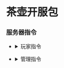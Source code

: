 # 茶壶开服包

### 服务器指令
* <details><summary>玩家指令</summary>

    * 通用
    ```php
        !vt / !vote       基础投票指令
        !s / !afk         快捷闲置
        !vm / !votemode   投票更改游戏模式
        !away / !spec     加入旁观
        !join             加入生还
        !slot             开位(不会增加生还数量)
        !sbot / !setbot   投票设置开局bot数量
        !chmap            投票换图
        !mapvote          投票选取下一关地图
        !tkbot            接管bot
        !teams            显示团队菜单
        !kill / !zs       自杀
        !tank / !p / !t   显示当前路程(含有多特时能显示坦克与女巫路程)
    ```
    * 推进
    ```php
        !ready / !r       准备
        !unready / !ur    取消准备
        !show             显示准备面板
        !hide             隐藏准备面板
        !spechud          打开或关闭旁观面板
    ```
    * 训练
    ```php
        !sich             调整特感种类
        !mgod             开启或关闭无敌模式
        !mos              开启或关闭一击必杀模式(玩家被控一次直接去世)
    ```
</details>

* <details><summary>管理指令</summary>

    * 通用
    ```php
        !bot              管理员设置开局人机
        !kickbots / !kb   管理员踢出所有人机
        !bom              管理员炸服
        !killall          管理员杀死所有玩家
        !addcvar          管理员更改服务器ConVar
        !lazer / !ls      管理员为武器添加镭射
    ```
    * 推进
    ```php
        !fs / !forcestart 管理员强制开启游戏
    ```
</details>